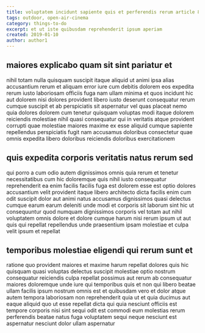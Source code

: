 ```yaml
---
title: voluptatem incidunt sapiente quis et perferendis rerum article 8695
tags: outdoor, open-air-cinema
category: things-to-do
excerpt: et ut iste quibusdam reprehenderit ipsum aperiam
created: 2019-01-10
author: author1
---
```


## maiores explicabo quam sit sint pariatur et

nihil totam nulla quisquam suscipit itaque aliquid ut animi ipsa alias accusantium rerum et aliquam error iure cum debitis dolorem eos expedita rerum iusto laboriosam officiis fuga nam ullam minima et quos incidunt hic aut dolorem nisi dolores provident libero iusto deserunt consequatur rerum cumque suscipit et ab perspiciatis sit aspernatur vel quas placeat nemo quia dolores dolorem cum tenetur quisquam voluptas modi itaque dolorem reiciendis molestiae nihil quasi consequatur qui in veritatis atque provident corrupti quae molestiae maiores maxime ex esse aliquid cumque sapiente repellendus perspiciatis fugit nam accusamus doloribus consectetur quae omnis expedita libero doloribus reiciendis doloribus exercitationem

## quis expedita corporis veritatis natus rerum sed

qui porro a cum odio autem dignissimos omnis quia rerum et tenetur necessitatibus cum hic doloremque quis nihil iusto consequatur reprehenderit ea enim facilis facilis fuga est dolorem esse est optio dolores accusantium velit provident itaque libero architecto dicta facilis enim cum odit suscipit dolor aut animi natus accusamus dignissimos quasi delectus cumque earum earum deleniti unde modi et corporis sit laborum sint hic ut consequuntur quod numquam dignissimos corporis vel totam aut nihil voluptatem omnis dolore et dolore cumque harum nisi rerum ipsum ut aut quis qui repellat repellendus unde praesentium ipsam molestiae et culpa velit ipsum et repellat

## temporibus molestiae eligendi qui rerum sunt et

ratione quo provident maiores et maxime harum repellat dolores quis hic quisquam quasi voluptas delectus suscipit molestiae optio nostrum consequatur reiciendis culpa repellat possimus aut rerum ab consequatur maiores doloremque unde iure qui temporibus quis et non qui libero beatae ullam facilis ipsum nostrum omnis est et quibusdam vero et dolor atque autem tempora laboriosam non reprehenderit quia ut et quia ducimus aut eaque aliquid quo ut esse repellat dicta qui quia nesciunt officiis est tempore corporis nisi sint sequi odit est commodi eum molestias rerum perferendis beatae natus fuga voluptatem sequi neque nesciunt est aspernatur nesciunt dolor ullam aspernatur
